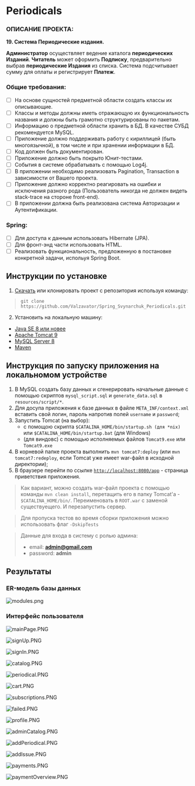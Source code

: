 # Periodicals

### ОПИСАНИЕ ПРОЕКТА:

**19. Система Периодические издания.**

**Администратор** осуществляет ведение каталога **периодических Изданий**.
**Читатель** может оформить **Подписку**, предварительно выбрав **периодические
Издания** из списка. Система подсчитывает сумму для оплаты и регистрирует **Платеж**.

### Общие требования:
- [ ] На основе сущностей предметной области создать классы их описывающие.
- [ ] Классы и методы должны иметь отражающую их функциональность названия и должны быть грамотно структурированы по пакетам.
- [ ] Информацию о предметной области хранить в БД. В качестве СУБД рекомендуется MySQL.
- [ ] Приложение должно поддерживать работу с кириллицей (быть многоязычной), в том числе и при хранении информации в БД.
- [ ] Код должен быть документирован.
- [ ] Приложение должно быть покрыто Юнит-тестами.
- [ ] Cобытия в системе обрабатывать с помощью Log4j.
- [ ] В приложении необходимо реализовать Pagination, Transaction в зависимости от Вашего проекта.
- [ ] Приложение должно корректно реагировать на ошибки и исключения разного рода (Пользователь никогда не должен видеть stack-trace на стороне front-end).
- [ ] В приложении должна быть реализована система Авторизации и Аутентификации.

### Spring:
- [ ] Для доступа к данным использовать Hibernate (JPA).
- [ ] Для фронт-энд части использовать HTML.
- [ ] Реализовать функциональность, предложенную в постановке конкретной задачи, испольуя Spring Boot.

## Инструкции по установке
1. [Скачать](https://github.com/Valzavator/Spring_Svynarchuk_Periodicals/archive/master.zip) или клонировать проект с репозитория используя команду:
> `git clone https://github.com/Valzavator/Spring_Svynarchuk_Periodicals.git`
2. Установить на локальную машину:
- [Java SE 8 или новее](https://www.oracle.com/technetwork/java/javase/downloads/index.html)
- [Apache Tomcat 9](https://tomcat.apache.org/download-90.cgi)
- [MySQL Server 8](https://dev.mysql.com/downloads/installer/)
- [Maven](https://maven.apache.org/download.cgi)

## Инструкция по запуску приложения на локальномом устройстве
1. В MySQL создать базу данных и сгенерировать начальные данные с помощью скриптов `mysql_script.sql` и `generate_data.sql` в `resources/script/*`.
2. Для досупа приложения к базе данных в файле `META_INF/context.xml` вставить свой логин, пароль напротив полей `username` и `password`;
3. Запустить Tomcat (на выбор):
    * с помощою скрипта `$CATALINA_HOME/bin/startup.sh (для *nix)` или `$CATALINA_HOME/bin/startup.bat` (для Windows)
    * (для виндовс) с помощью исполняемых файлов `Tomcat9.exe` или `Tomcat9.exe`
4. В корневой папке проекта выполнить `mvn tomcat7:deploy` (или `mvn tomcat7:redeploy`, если Tomcat уже имеет war-файл в исходной директории);
7. В браузере перейти по ссылке [`http://localhost:8080/app`](http://localhost:8080/app) - страница приветствия приложения.

> Как вариант, можно создать war-файл проекта с помощью команды `mvn clean install`, перетащить его в папку Tomcat'a - `$CATALINA_HOME/bin/`. Переименовать в `ROOT.war` с заменой существуещего. И перезапустить сервер.

> Для пропуска тестов во время сборки приложения можно использовать флаг `-DskipTests`

> Данные для входа в систему с ролью админа: 
> * email: **admin@gmail.com**
> * password: **admin**
## Результаты

### ER-модель базы данных

![modules.png](/docs/images/er-model-color.png)

### Интерфейс пользователя

![mainPage.PNG](/docs/images/mainPage.PNG)

![signUp.PNG](/docs/images/signUp.PNG)

![signIn.PNG](/docs/images/signIn.PNG)

![catalog.PNG](/docs/images/catalog.PNG)

![periodical.PNG](/docs/images/periodical.PNG)

![cart.PNG](/docs/images/cart.PNG)

![subscriptions.PNG](/docs/images/subscriptions.PNG)

![failed.PNG](/docs/images/failed.PNG)

![profile.PNG](/docs/images/profile.PNG)

![adminCatalog.PNG](/docs/images/adminCatalog.PNG)

![addPeriodical.PNG](/docs/images/addPeriodical.PNG)

![addIssue.PNG](/docs/images/addIssue.PNG)

![payments.PNG](/docs/images/payments.PNG)

![paymentOverview.PNG](/docs/images/paymentOverview.PNG)
